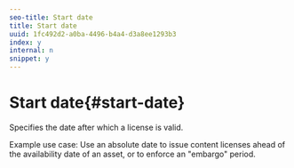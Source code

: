 ```yaml
---
seo-title: Start date
title: Start date
uuid: 1fc492d2-a0ba-4496-b4a4-d3a8ee1293b3
index: y
internal: n
snippet: y
---
```


# Start date{#start-date}

Specifies the date after which a license is valid.

Example use case: Use an absolute date to issue content licenses ahead of the availability date of an asset, or to enforce an "embargo" period. 
